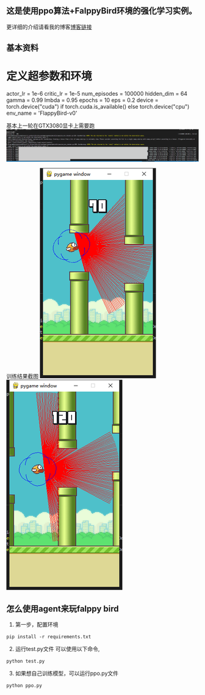 ## 这是使用ppo算法+FalppyBird环境的强化学习实例。
更详细的介绍请看我的博客[博客链接](https://chenlidbk.xyz/2024/04/30/tiankeng6/)

## 基本资料
# 定义超参数和环境
actor_lr = 1e-6
critic_lr = 1e-5
num_episodes = 100000
hidden_dim = 64
gamma = 0.99
lmbda = 0.95
epochs = 10
eps = 0.2
device = torch.device("cuda") if torch.cuda.is_available() else torch.device("cpu")
env_name = 'FlappyBird-v0'

基本上一轮在GTX3080显卡上需要跑
![训练过程](img/img1.png)

训练结果截图
![结果过程截图1](img/img2.png)
![结果过程截图2](img/img3.png)

## 怎么使用agent来玩falppy bird
1. 第一步，配置环境
```
pip install -r requirements.txt
```

2. 运行test.py文件 可以使用以下命令,
```
python test.py
```

3. 如果想自己训练模型，可以运行ppo.py文件
```
python ppo.py
```


